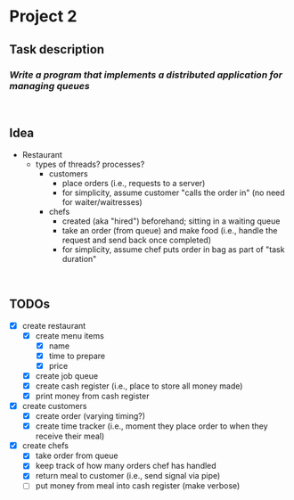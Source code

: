 # Project 2

## **Task description**

### *Write a program that implements a distributed application for managing queues*

<br/>

## **Idea**
- Restaurant
    - types of threads? processes?
        - customers 
            - place orders (i.e., requests to a server)
            - for simplicity, assume customer "calls the order in" (no need for waiter/waitresses)
        - chefs
            - created (aka "hired") beforehand; sitting in a waiting queue 
            - take an order (from queue) and make food (i.e., handle the request and send back once completed)
            - for simplicity, assume chef puts order in bag as part of "task duration"

<br/>

## **TODOs**
- [x] create restaurant
    - [x] create menu items
        - [x] name
        - [x] time to prepare
        - [x] price
    - [x] create job queue
    - [x] create cash register (i.e., place to store all money made)
    - [x] print money from cash register
- [x] create customers
    - [x] create order (varying timing?)
    - [x] create time tracker (i.e., moment they place order to when they receive their meal)
- [x] create chefs
    - [x] take order from queue
    - [x] keep track of how many orders chef has handled
    - [x] return meal to customer (i.e., send signal via pipe)
    - [ ] put money from meal into cash register (make verbose)